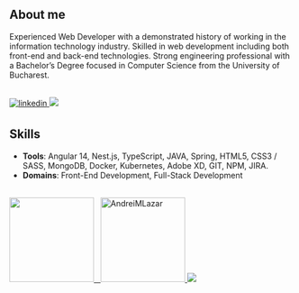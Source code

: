 ## **About me**

Experienced Web Developer with a demonstrated history of working in the information technology industry. Skilled in web development including both front-end and back-end technologies. Strong engineering professional with a Bachelor’s Degree focused in Computer Science from the University of Bucharest.

<br>
<a href="https://www.linkedin.com/in/andreimlazar/" target="_blank">
<img src="https://img.shields.io/badge/linkedin: AndreiMLazar-%2300acee.svg?color=405DE6&style=for-the-badge&logo=linkedin&logoColor=#FAFAFA" alt=linkedin style="margin-bottom: 5px;"/>
</a>

<img src="https://user-images.githubusercontent.com/73097560/115834477-dbab4500-a447-11eb-908a-139a6edaec5c.gif">

## **Skills**

- **Tools**: Angular 14, Nest.js, TypeScript, JAVA, Spring, HTML5, CSS3 / SASS, MongoDB, Docker, Kubernetes, Adobe XD, GIT, NPM, JIRA.
- **Domains**: Front-End Development, Full-Stack Development

<br>

<a href="https://github.com/AndreiMLazar">
  <img src="https://github-readme-stats.vercel.app/api?username=andreimlazar&include_all_commits=true&count_private=true&show_icons=true&line_height=20&title_color=7A7ADB&icon_color=7A7ADB&text_color=EAEAEA&bg_color=222222,252525,555555" height="150"/>&nbsp;&nbsp;
  <img src="https://github-readme-stats.vercel.app/api/top-langs?username=andreimlazar&hide=php,prolog,apacheconf&show_icons=true&locale=en&layout=compact&line_height=20&title_color=7A7ADB&icon_color=7A7ADB&text_color=EAEAEA&bg_color=222222,252525,555555" height="150" alt="AndreiMLazar"/>

</a>

<img src="https://user-images.githubusercontent.com/73097560/115834477-dbab4500-a447-11eb-908a-139a6edaec5c.gif">
